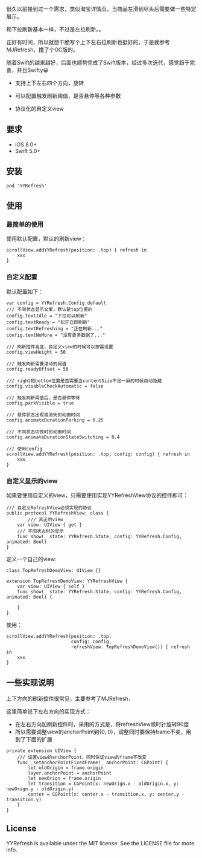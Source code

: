 很久以前接到过一个需求，类似淘宝详情页，当商品左滑到尽头后需要做一些特定展示。

和下拉刷新基本一样，不过是左拉刷新。。

正好有时间，所以就想干脆写个上下左右拉刷新也挺好的，于是就参考MJRefresh，撸了个OC版的。

随着Swift的越来越好，后面也顺势完成了Swift版本，经过多次迭代，感觉趋于完善，并且Swifty😀

- 支持上下左右四个方向，旋转

- 可以配置触发刷新阈值，是否悬停等各种参数
- 协议化的自定义view

## 要求

- iOS 8.0+ 
- Swift 5.0+

## 安装

```
pod 'YYRefresh'
```

## 使用

### 最简单的使用

使用默认配置，默认的刷新view：

```
scrollView.addYYRefresh(position: .top) { refresh in
    xxx
}
```

### 自定义配置

默认配置如下：

```
var config = YYRefresh.Config.default
/// 不同状态显示文案，默认是top位置的
config.textIdle = "下拉可以刷新"
config.textReady = "松开立即刷新"
config.textRefreshing = "正在刷新..."
config.textNoMore = "没有更多数据了..."

/// 刷新控件高度，自定义view的时候可以按需设置
config.viewHeight = 50

/// 触发刷新需要滚动的阈值
config.readyOffset = 50

/// right和bottom位置是否需要当contentSize不足一屏的时候自动隐藏
config.visableCheckAutomatic = false

/// 触发刷新阈值后，是否悬停等待
config.parkVisible = true

/// 悬停状态出现或消失的动画时间
config.animateDurationParking = 0.25

/// 不同状态切换时的动画时间
config.animateDurationStateSwitching = 0.4

/// 使用config
scrollView.addYYRefresh(position: .top, config: config) { refresh in
    xxx
}
```

### 自定义显示的view

如果要使用自定义的view，只需要使用实现YYRefreshView协议的控件即可：

```
/// 自定义RefreshView必须实现的协议
public protocol YYRefreshView: class {
        /// 真正的view
    var view: UIView { get }
    /// 不同状态时的显示
    func show(_ state: YYRefresh.State, config: YYRefresh.Config, animated: Bool)
}
```

定义一个自己的view:

```
class TopRefreshDemoView: UIView {}

extension TopRefreshDemoView: YYRefreshView {
    var view: UIView { self }
    func show(_ state: YYRefresh.State, config: YYRefresh.Config, animated: Bool) {
        
    }
}
```

使用：

```
scrollView.addYYRefresh(position: .top,
                        config: config,
                        refreshView: TopRefreshDemoView()) { refresh in
    xxx
}
```

## 一些实现说明

上下方向的刷新控件很常见，主要参考了MJRefresh，

这里简单说下左右方向的实现方式：

- 在左右方向加刷新控件时，采用的方式是，将refreshView顺时针旋转90度
- 所以需要调整view的anchorPoint到{0, 0}，调整同时要保持frame不变，用到了下面的扩展

```
private extension UIView {
    /// 设置view的anchorPoint，同时保证view的frame不改变
    func _setAnchorPointFixedFrame(_ anchorPoint: CGPoint) {
        let oldOrigin = frame.origin
        layer.anchorPoint = anchorPoint
        let newOrign = frame.origin
        let transition = CGPoint(x: newOrign.x - oldOrigin.x, y: newOrign.y - oldOrigin.y)
        center = CGPoint(x: center.x - transition.x, y: center.y - transition.y)
    }
}
```


## License

YYRefresh is available under the MIT license. See the LICENSE file for more info.

